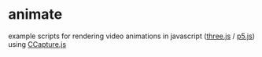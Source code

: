 # animate
example scripts for rendering video animations in javascript ([three.js](https://threejs.org/) / [p5.js](https://p5js.org/)) using [CCapture.js](https://github.com/spite/ccapture.js)
